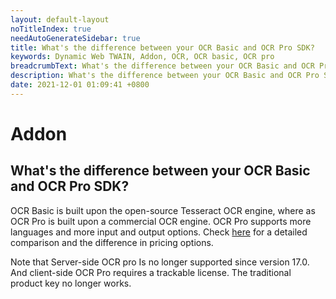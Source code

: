 ```yaml
---
layout: default-layout
noTitleIndex: true
needAutoGenerateSidebar: true
title: What's the difference between your OCR Basic and OCR Pro SDK?
keywords: Dynamic Web TWAIN, Addon, OCR, OCR basic, OCR pro
breadcrumbText: What's the difference between your OCR Basic and OCR Pro SDK?
description: What's the difference between your OCR Basic and OCR Pro SDK?
date: 2021-12-01 01:09:41 +0800
---
```


# Addon

## What's the difference between your OCR Basic and OCR Pro SDK?

OCR Basic is built upon the open-source Tesseract OCR engine, where as OCR Pro is built upon a commercial OCR engine. OCR Pro supports more languages and more input and output options. Check <a href="https://www.dynamsoft.com/web-twain/cpp-ocr-library/" target="_blank">here</a> for a detailed comparison and the difference in pricing options.

Note that Server-side OCR pro Is no longer supported since version 17.0. And client-side OCR Pro requires a trackable license. The traditional product key no longer works.
